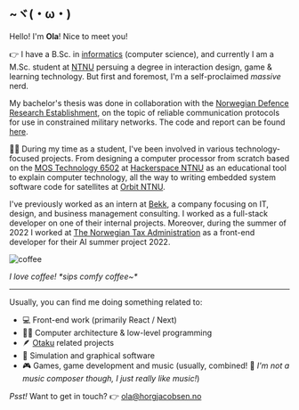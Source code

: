 ## ~ヾ(・ω・) 
Hello! I'm **Ola**! Nice to meet you!

👉 I have a B.Sc. in [informatics](https://en.wikipedia.org/wiki/Informatics#:~:text=Accordingly%2C%20universities%20in%20continental%20Europe%20usually%20translate%20%22informatics%22%20as%20computer%20science%2C%20or%20sometimes%20information%20and%20computer%20science%2C%20although%20technical%20universities%20may%20translate%20it%20as%20computer%20science%20%26%20engineering.) (computer science), and currently I am a M.Sc. student at [NTNU](https://www.ntnu.edu/) persuing a degree in interaction design, game & learning technology. But first and foremost, I'm a self-proclaimed *massive* nerd.

My bachelor's thesis was done in collaboration with the [Norwegian Defence Research Establishment](https://www.ffi.no/en), on the topic of reliable communication protocols for use in constrained military networks. The code and report can be found [here](https://github.com/Kurumiiw/Middleware/). 

🧑‍🎓 During my time as a student, I've been involved in various technology-focused projects. From designing a computer processor from scratch based on the [MOS Technology 6502](https://en.wikipedia.org/wiki/MOS_Technology_6502) at [Hackerspace NTNU](https://www.hackerspace-ntnu.no/) as an educational tool to explain computer technology, all the way to writing embedded system software code for satellites at [Orbit NTNU](https://orbitntnu.com/).

I've previously worked as an intern at [Bekk](https://www.bekk.no/), a company focusing on IT, design, and business management consulting. I worked as a full-stack developer on one of their internal projects. Moreover, during the summer of 2022 I worked at [The Norwegian Tax Administration](https://www.skatteetaten.no/en/person/) as a front-end developer for their AI summer project 2022.

![coffee](https://user-images.githubusercontent.com/15821339/188270649-4822f974-3eae-4769-bbf5-6e8006b4fe93.gif)

*I love coffee! \*sips comfy coffee~\**

----

Usually, you can find me doing something related to:
- 💻 Front-end work (primarily React / Next)
- 👨‍🔬 Computer architecture & low-level programming
- 🪶 [Otaku](https://en.wikipedia.org/wiki/Otaku) related projects
- 🚀 Simulation and graphical software
- 🎮 Games, game development and music (usually, combined! 🥁 *I'm not a music composer though, I just really like music!*)

*Psst!* Want to get in touch? 👉 [ola@horgjacobsen.no](mailto:ola@horgjacobsen.no)
